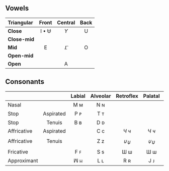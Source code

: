 ## Vowels

| Triangular    | Front | Central | Back  |
| :---          | :---: | :---:   | :---: |
| **Close**     | I • Ʉ |   *Y*   |     U |
| **Close-mid** |       |         |       |
| **Mid**       |   E   |   *Ⳟ*   |   O   |
| **Open-mid**  |       |         |       |
| **Open**      |       |    A    |       |

## Consonants

|             |         | Labial | Alveolar | Retroflex | Palatal | Velar |
| :---        | :---:   | :---:  | :---:    | :---:     | :---:   | :---: |
| Nasal       |         |  Ϻ ᴍ   |   N ɴ    |           |         |  И ᴎ  |   
| Stop        |Aspirated|  P ᴘ   |   T ᴛ    |           |         |  Κ κ  |
| Stop        | Tenuis  |  B ʙ   |   D ᴅ    |           |         |  Ԍ ԍ  |
| Affricative |Aspirated|        |   C c    |   *Ч ч*   |  *Ч ч*  |       |
| Affricative | Tenuis  |        |   Z z    |   *🝘 џ*   |  *🝘 џ*  |       |
| Fricative   |         |  F ꜰ   |   S s    |    Ш ш    |   Ш ш   |       |
| Approximant |         |  ꟽ ᥕ  |   L ʟ    |    R ʀ    |   J ᴊ   |  H н  |
